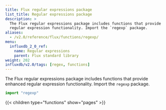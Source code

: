 ```yaml
---
title: Flux regular expressions package
list_title: Regular expressions package
description: >
  The Flux regular expressions package includes functions that provide enhanced
  regular expression functionality. Import the `regexp` package.
aliases:
  - /v2.0/reference/flux/functions/regexp/
menu:
  influxdb_2_0_ref:
    name: Regular expressions
    parent: Flux standard library
weight: 202
influxdb/v2.0/tags: [regex, functions]
---
```


The Flux regular expressions package includes functions that provide enhanced
regular expression functionality. Import the `regexp` package.

```js
import "regexp"
```

{{< children type="functions" show="pages" >}}
